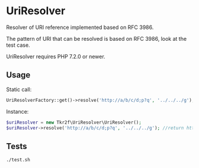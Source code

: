 # UriResolver

Resolver of URI reference implemented based on RFC 3986. 

The pattern of URI that can be resolved is based on RFC 3986, look at the test case.

UriResolver requires PHP 7.2.0 or newer.

## Usage

Static call:

```php
UriResolverFactory::get()->resolve('http://a/b/c/d;p?q', '../../../g'); //return http://a/g
```

Instance:

```php
$uriResolver = new Tkr2f\UriResolver\UriResolver();
$uriResolver->resolve('http://a/b/c/d;p?q', '../../../g'); //return http://a/g
```

## Tests

```
./test.sh
```
